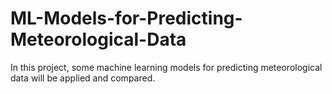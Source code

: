 # ML-Models-for-Predicting-Meteorological-Data
In this project, some machine learning models for predicting meteorological data will be applied and compared.
